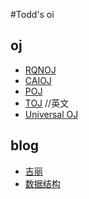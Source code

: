 #Todd's oi

## oj
* [RQNOJ](http://www.rqnoj.cn/problem)
* [CAIOJ](http://www.caioj.cn)
* [POJ](http://poj.org/)
* [TOJ](http://acm.timus.ru/) //英文
* [Universal OJ](http://uoj.ac/problems)

## blog
* [吉丽](http://jiruyi910387714.is-programmer.com/)
* [数据结构](http://blog.sina.cn/dpool/blog/u/2544107142#type=-1)
